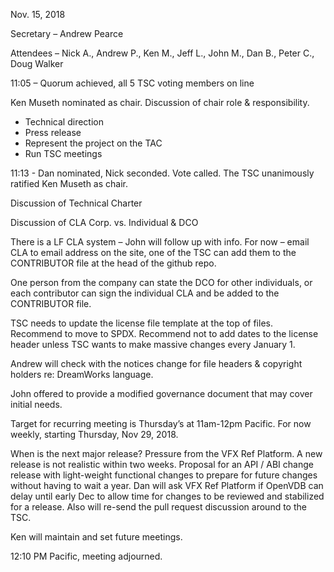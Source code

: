 Nov. 15, 2018

Secretary – Andrew Pearce

Attendees – Nick A., Andrew P., Ken M., Jeff L., John M., Dan B., Peter C., Doug Walker

11:05 – Quorum achieved, all 5 TSC voting members on line

Ken Museth nominated as chair. Discussion of chair role & responsibility.
-	Technical direction
-	Press release
-	Represent the project on the TAC
-	Run TSC meetings

11:13 - Dan nominated, Nick seconded.  Vote called. The TSC unanimously ratified Ken Museth as chair.

Discussion of Technical Charter

Discussion of CLA Corp. vs. Individual & DCO

There is a LF CLA system – John will follow up with info. For now – email CLA to email address on the site, one of the TSC can add them to the CONTRIBUTOR file at the head of the github repo.

One person from the company can state the DCO for other individuals, or each contributor can sign the individual CLA and be added to the CONTRIBUTOR file.

TSC needs to update the license file template at the top of files. Recommend to move to SPDX. Recommend not to add dates to the license header unless TSC wants to make massive changes every January 1.

Andrew will check with the notices change for file headers & copyright holders re: DreamWorks language.

John offered to provide a modified governance document that may cover initial needs.

Target for recurring meeting is Thursday’s at 11am-12pm Pacific. For now weekly, starting Thursday, Nov 29, 2018.

When is the next major release? Pressure from the VFX Ref Platform. A new release is not realistic within two weeks. Proposal for an API / ABI change release with light-weight functional changes to prepare for future changes without having to wait a year. Dan will ask VFX Ref Platform if OpenVDB can delay until early Dec to allow time for changes to be reviewed and stabilized for a release. Also will re-send the pull request discussion around to the TSC.

Ken will maintain and set future meetings.

12:10 PM Pacific, meeting adjourned.
